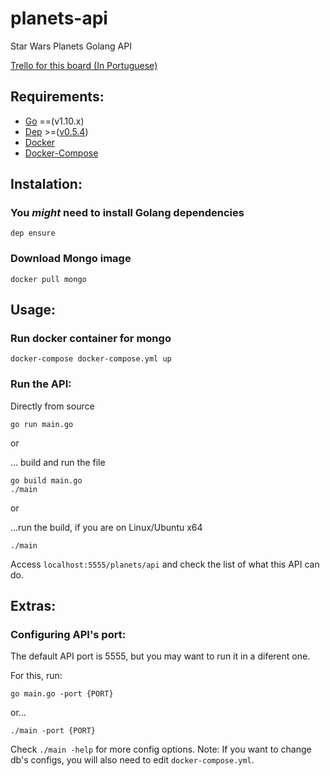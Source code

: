 # planets-api
Star Wars Planets Golang API

[Trello for this board (In Portuguese)](https://trello.com/b/WWVcIcWl/api-planetas)

## Requirements:
    
- [Go](https://golang.org/) ==(v1.10.x)
- [Dep](https://golang.github.io/dep/) >=([v0.5.4](https://github.com/golang/dep/releases))
- [Docker](https://docs.docker.com/get-docker/)
- [Docker-Compose](https://docs.docker.com/compose/install/)

## Instalation:
### You *might* need to install Golang dependencies
    dep ensure

### Download Mongo image
    docker pull mongo

## Usage:

### Run docker container for mongo
    docker-compose docker-compose.yml up

### Run the API:

Directly from source

    go run main.go 

or

... build and run the file

    go build main.go
    ./main
or 

...run the build, if you are on Linux/Ubuntu x64

    ./main

Access `localhost:5555/planets/api` and check the list of what this API can do.

## Extras:
### Configuring API's port:
The default API port is 5555, but you may want to run it in a diferent one.

For this, run:

    go main.go -port {PORT}

or...

    ./main -port {PORT}

Check `./main -help` for more config options.
Note: If you want to change db's configs, you will also need to edit `docker-compose.yml`.
